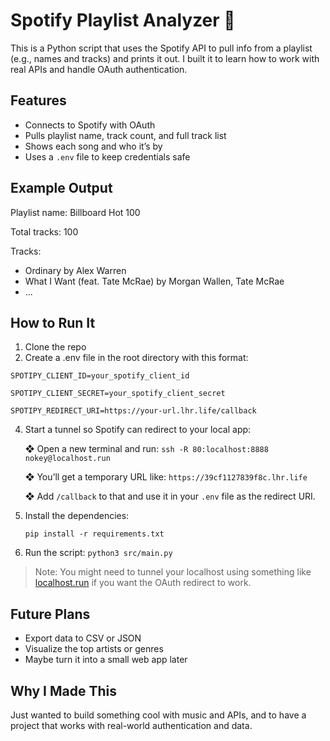 # Spotify Playlist Analyzer 🎵

This is a Python script that uses the Spotify API to pull info from a playlist (e.g., names and tracks) and prints it out. I built it to learn how to work with real APIs and handle OAuth authentication.

## Features

- Connects to Spotify with OAuth
- Pulls playlist name, track count, and full track list
- Shows each song and who it’s by
- Uses a `.env` file to keep credentials safe

## Example Output

Playlist name: Billboard Hot 100

Total tracks: 100

Tracks:

- Ordinary by Alex Warren
- What I Want (feat. Tate McRae) by Morgan Wallen, Tate McRae
- ...

## How to Run It

1. Clone the repo
2. Create a .env file in the root directory with this format:

  `SPOTIPY_CLIENT_ID=your_spotify_client_id`

  `SPOTIPY_CLIENT_SECRET=your_spotify_client_secret`

  `SPOTIPY_REDIRECT_URI=https://your-url.lhr.life/callback`
  
4. Start a tunnel so Spotify can redirect to your local app:
  
   ❖ Open a new terminal and run: `ssh -R 80:localhost:8888 nokey@localhost.run`
   
   ❖ You’ll get a temporary URL like: `https://39cf1127839f8c.lhr.life`
   
   ❖ Add `/callback` to that and use it in your `.env` file as the redirect URI.
   
3. Install the dependencies:
  
   `pip install -r requirements.txt`

6. Run the script: `python3 src/main.py`

> Note: You might need to tunnel your localhost using something like [localhost.run](https://localhost.run) if you want the OAuth redirect to work.

## Future Plans

- Export data to CSV or JSON
- Visualize the top artists or genres
- Maybe turn it into a small web app later

## Why I Made This

Just wanted to build something cool with music and APIs, and to have a project that works with real-world authentication and data.

